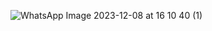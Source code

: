 ![WhatsApp Image 2023-12-08 at 16 10 40 (1)](https://github.com/Rahulchoudhary62041/QUIZ-/assets/128052435/e8276332-6386-431b-9051-4953a186545f)
